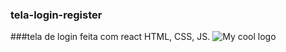 ### tela-login-register
###tela de login feita com react HTML, CSS, JS.
<img src="/assets/teladelogin.png" alt="My cool logo"/>

